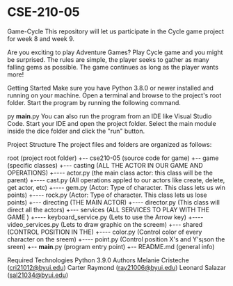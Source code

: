 # CSE-210-05
Game-Cycle
This repository will let us participate in the Cycle  game project for week 8 and week 9.

Are you exciting to play Adventure Games? Play Cycle game and you might be surprised. The rules are simple, the player seeks to gather as many falling gems as possible. The game continues as long as the player wants more!

Getting Started
Make sure you have Python 3.8.0 or newer installed and running on your machine. Open a terminal and browse to the project's root folder. Start the program by running the following command.

py __main__.py 
You can also run the program from an IDE like Visual Studio Code. Start your IDE and open the project folder. Select the main module inside the dice folder and click the "run" button.

Project Structure
The project files and folders are organized as follows:

root                        (project root folder)
+-- cse210-05               (source code for game)
  +-- game                  (specific classes)
  +--- casting              (ALL THE ACTOR IN OUR GAME AND OPERATIONS)
  +---- actor.py            (the main class actor: this class will be the parent)
  +---- cast.py             (All operations appled to our actors like create, delete, get actor, etc)
  +---- gem.py              (Actor: Type of character. This class lets us win points)
  +---- rock.py             (Actor: Type of character. This class lets us lose points)
  +--- directing            (THE MAIN ACTOR)
  +---- director.py         (This class will direct all the actors)
  +--- services             (ALL SERVICES TO PLAY WITH THE GAME )
  +---- keyboard_service.py (Lets to use the Arrow key)
  +---- video_services.py   (Lets to draw graphic on the screem)
  +--- shared               (CONTROL POSITION IN THE)
  +---- color.py            (Control color of every character on the sreem)
  +---- point.py            (Control position X's and Y's¡son the sreen)
  +-- __main__.py           (program entry point)
+-- README.md               (general info)


Required Technologies
Python 3.9.0
Authors
Melanie Cristeche (cri21012@byui.edu)
Carter Raymond (ray21006@byui.edu)
Leonard Salazar (sal21034@byui.edu)
